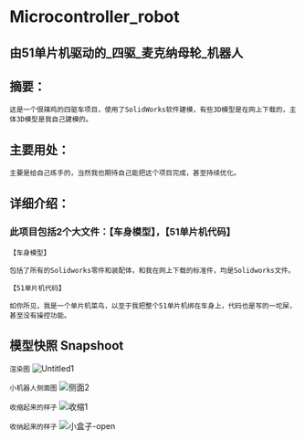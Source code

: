 # Microcontroller_robot
## 由51单片机驱动的_四驱_麦克纳母轮_机器人

## 摘要：
```
这是一个很辣鸡的四驱车项目，使用了SolidWorks软件建模，有些3D模型是在网上下载的，主体3D模型是我自己建模的。
```

## 主要用处：
```
主要是给自己练手的，当然我也期待自己能把这个项目完成，甚至持续优化。
```

## 详细介绍：
### 此项目包括2个大文件：【车身模型】，【51单片机代码】
```
【车身模型】

包括了所有的Solidworks零件和装配体，和我在网上下载的标准件，均是Solidworks文件。

【51单片机代码】

如你所见，我是一个单片机菜鸟，以至于我把整个51单片机绑在车身上，代码也是写的一坨屎，甚至没有操控功能。
```

## 模型快照 Snapshoot
`渲染图`
![Untitled1](https://github.com/28778/Microcontroller_robot/assets/31039562/707b10d1-b964-4138-a6bf-b7a685a70808)

`小机器人侧面图`
![侧面2](https://github.com/28778/Microcontroller_robot/assets/31039562/4d54bdb2-9df5-434d-9216-e26e35c36347)

`收缩起来的样子`
![收缩1](https://github.com/28778/Microcontroller_robot/assets/31039562/2c5e314d-302c-4144-ba45-b056186171fb)

`收纳起来的样子`
![小盒子-open](https://github.com/28778/Microcontroller_robot/assets/31039562/9fc34ade-da8f-44df-9ce2-0a4f8cfbba1b)


